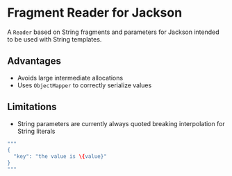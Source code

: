 Fragment Reader for Jackson
============================

A `Reader` based on String fragments and parameters for Jackson intended to be used with String templates.

Advantages
----------

- Avoids large intermediate allocations
- Uses `ObjectMapper` to correctly serialize values



Limitations
-----------

- String parameters are currently always quoted breaking interpolation for String literals

```java
"""
{
  "key": "the value is \{value}"
}
"""
